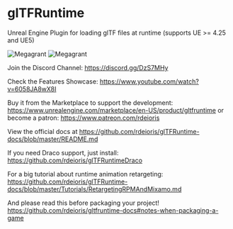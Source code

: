 # glTFRuntime
Unreal Engine Plugin for loading glTF files at runtime (supports UE >= 4.25 and UE5) 

![Megagrant](https://raw.githubusercontent.com/rdeioris/glTFRuntime-docs/master/Epic_MegaGrants_Recipient_logo_horizontal_black.png?raw=true#gh-light-mode-only "Megagrant")
![Megagrant](https://raw.githubusercontent.com/rdeioris/glTFRuntime-docs/master/Epic_MegaGrants_Recipient_logo_horizontal_white.png?raw=true#gh-dark-mode-only "Megagrant")

Join the Discord Channel: https://discord.gg/DzS7MHy

Check the Features Showcase: https://www.youtube.com/watch?v=6058JA8wX8I

Buy it from the Marketplace to support the development: https://www.unrealengine.com/marketplace/en-US/product/gltfruntime or become a patron: https://www.patreon.com/rdeioris

View the official docs at https://github.com/rdeioris/glTFRuntime-docs/blob/master/README.md

If you need Draco support, just install: https://github.com/rdeioris/glTFRuntimeDraco

For a big tutorial about runtime animation retargeting: https://github.com/rdeioris/glTFRuntime-docs/blob/master/Tutorials/RetargetingRPMAndMixamo.md

And please read this before packaging your project! https://github.com/rdeioris/gltfruntime-docs#notes-when-packaging-a-game
